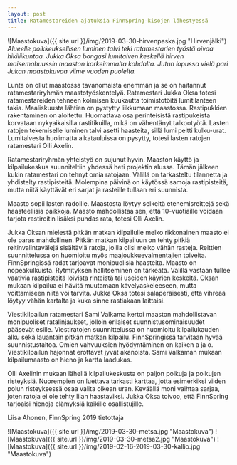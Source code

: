 ```yaml
---
layout: post
title: Ratamestareiden ajatuksia FinnSpring-kisojen lähestyessä
---
```


![Maastokuva]({{ site.url }}/img/2019-03-30-hirvenpaska.jpg "Hirvenjälki")
*Alueelle poikkeuksellisen luminen talvi teki ratamestarien työstä oivaa hikiliikuntaa. Jukka Oksa bongasi lumitalven keskellä hirven maisemahuussin maaston korkeimmalta kohdalta. Jutun lopussa vielä pari Jukan maastokuvaa viime vuoden puolelta.*

Lunta on ollut maastossa tavanomaista enemmän ja se on haitannut ratamestariryhmän maastotyöskentelyä. Ratamestari Jukka Oksa totesi ratamestareiden tehneen kolmisen kuukautta toimistotöitä lumitilanteen takia. Maaliskuusta lähtien on pystytty liikkumaan maastossa. Rastipukkien rakentaminen on aloitettu. Huomattava osa perinteisistä rastipukeista korvataan nykyaikaisilla rastitikuilla, mikä on vähentänyt talkootyötä. Lasten ratojen tekemiselle luminen talvi asetti haasteita, sillä lumi peitti kulku-urat. Lumitalvesta huolimatta aikatauluissa on pysytty, totesi lasten ratojen ratamestari Olli Axelin.

Ratamestariryhmän yhteistyö on sujunut hyvin. Maaston käyttö ja kilpailukeskus suunniteltiin yhdessä heti projektin alussa. Tämän jälkeen kukin ratamestari on tehnyt omia ratojaan. Välillä on tarkasteltu tilannetta ja yhdistelty rastipisteitä. Molempina päivinä on käytössä samoja rastipisteitä, mutta niitä käyttävät eri sarjat ja rasteille tullaan eri suunnista.

Maasto sopii lasten radoille. Maastosta löytyy selkeitä etenemisreittejä sekä haasteellisia paikkoja. Maasto mahdollistaa sen, että 10-vuotiaille voidaan tarjota rastireitin lisäksi puhdas rata, totesi Olli Axelin.

Jukka Oksan mielestä pitkän matkan kilpailulle melko rikkonainen maasto ei ole paras mahdollinen. Pitkän matkan kilpailuun on tehty pitkiä reitinvalintavälejä sisältäviä ratoja, joilla olisi melko vähän rasteja. Reittien suunnittelussa on huomioitu myös maajoukkuevalmentajien toiveita. FinnSpringissä radat tarjoavat monipuolisia haasteita. Maasto on nopeakulkuista. Rytmityksen hallitseminen on tärkeätä. Välillä vastaan tullee vaativia rastipisteitä loivista rinteistä tai useiden käyrien keskeltä. Oksan mukaan kilpailua ei hävitä muutamaan kävelyaskeleeseen, mutta voittamiseen niitä voi tarvita. Jukka Oksa totesi salaperäisesti, että vihreää löytyy vähän kartalta ja kuka sinne rastiakaan laittaisi.

Viestikilpailun ratamestari Sami Valkama kertoi maaston mahdollistavan monipuoliset ratalinjaukset, jolloin erilaiset suunnistusominaisuudet pääsevät esille. Viestiratojen suunnittelussa on huomioitu kilpailukauden alku sekä lauantain pitkän matkan kilpailu.  FinnSpringissä tarvitaan hyvää suunnistustaitoa.  Omien vahvuuksien hyödyntäminen on kaiken a ja o. Viestikilpailun hajonnat erottavat jyvät akanoista. Sami Valkaman mukaan kilpailumaasto on hieno ja kartta laadukas.

Olli Axelinin mukaan lähellä kilpailukeskusta on paljon polkuja ja polkujen risteyksiä. Nuorempien on luettava tarkasti karttaa, jotta esimerkiksi viiden polun risteyksessä osaa valita oikean uran. Keväällä moni vaihtaa sarjaa, joten ratoja ei ole tehty liian haastaviksi. Jukka Oksa toivoo, että FinnSpring tarjoaisi hienoja elämyksiä kaikille osallistujille.

Liisa Ahonen, FinnSpring 2019 tietottaja

![Maastokuva]({{ site.url }}/img/2019-03-30-metsa.jpg "Maastokuva")
![Maastokuva]({{ site.url }}/img/2019-03-30-metsa2.jpg "Maastokuva")
![Maastokuva]({{ site.url }}/img/2019-02-16-2019-03-30-kallio.jpg "Maastokuva")

